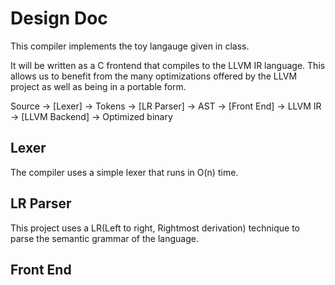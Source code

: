 # Design Doc

This compiler implements the toy langauge given in class.

It will be written as a C frontend that compiles to the LLVM IR language. This allows us to benefit from the many optimizations offered by the LLVM project as well as being in a portable form.


Source -> [Lexer] -> Tokens -> [LR Parser] -> AST -> [Front End] -> LLVM IR -> [LLVM Backend] -> Optimized binary

## Lexer
The compiler uses a simple lexer that runs in O(n) time.

## LR Parser
This project uses a LR(Left to right, Rightmost derivation) technique to parse the semantic grammar of the language.

## Front End
